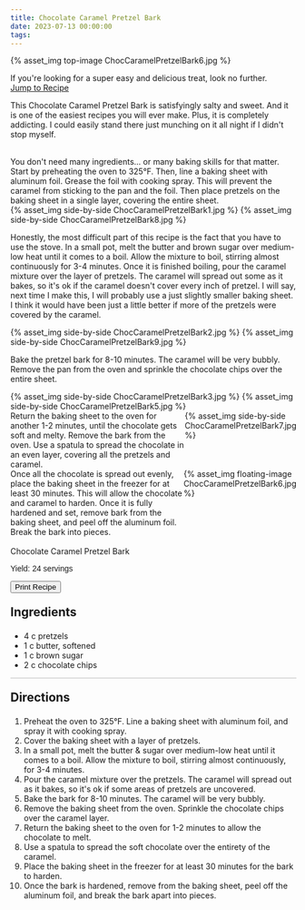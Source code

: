 ```yaml
---
title: Chocolate Caramel Pretzel Bark
date: 2023-07-13 00:00:00
tags:
---
```


{% asset_img top-image ChocCaramelPretzelBark6.jpg %}
<div class="post-body">
If you're looking for a super easy and delicious treat, look no further. 

<br>
<!--more-->

<a class="jump-to-recipe-btn" href="#recipejump"> 
    Jump to Recipe
</a>

This Chocolate Caramel Pretzel Bark is satisfyingly salty and sweet. And it is one of the easiest recipes you will ever make. Plus, it is completely addicting. I could easily stand there just munching on it all night if I didn't stop myself. 

<br>
You don't need many ingredients... or many baking skills for that matter. Start by preheating the oven to 325°F. Then, line a baking sheet with aluminum foil. Grease the foil with cooking spray. This will prevent the caramel from sticking to the pan and the foil. Then place pretzels on the baking sheet in a single layer, covering the entire sheet. 
<div style="display:flex;">
    {% asset_img side-by-side ChocCaramelPretzelBark1.jpg %}
    {% asset_img side-by-side ChocCaramelPretzelBark8.jpg %}
</div>

Honestly, the most difficult part of this recipe is the fact that you have to use the stove. In a small pot, melt the butter and brown sugar over medium-low heat until it comes to a boil. Allow the mixture to boil, stirring almost continuously for 3-4 minutes. Once it is finished boiling, pour the caramel mixture over the layer of pretzels. The caramel will spread out some as it bakes, so it's ok if the caramel doesn't cover every inch of pretzel. I will say, next time I make this, I will probably use a just slightly smaller baking sheet. I think it would have been just a little better if more of the pretzels were covered by the caramel. 
<div style="display:flex;">
    {% asset_img side-by-side ChocCaramelPretzelBark2.jpg %}
    {% asset_img side-by-side ChocCaramelPretzelBark9.jpg %}
</div>

Bake the pretzel bark for 8-10 minutes. The caramel will be very bubbly. Remove the pan from the oven and sprinkle the chocolate chips over the entire sheet. 
<div style="display:flex;">
    {% asset_img side-by-side ChocCaramelPretzelBark3.jpg %}
    {% asset_img side-by-side ChocCaramelPretzelBark5.jpg %}
</div>

<div style="display:flex;">
Return the baking sheet to the oven for another 1-2 minutes, until the chocolate gets soft and melty. Remove the bark from the oven. Use a spatula to spread the chocolate in an even layer, covering all the pretzels and caramel. 
<div>
    {% asset_img side-by-side ChocCaramelPretzelBark7.jpg %}
</div>
</div>

<div style="display:flex;">
Once all the chocolate is spread out evenly, place the baking sheet in the freezer for at least 30 minutes. This will allow the chocolate and caramel to harden. Once it is fully hardened and set, remove bark from the baking sheet, and peel off the aluminum foil. Break the bark into pieces. 
<div>
    {% asset_img floating-image ChocCaramelPretzelBark6.jpg %}
</div>
</div>

<br>
</div>

<div id="recipejump"></div>
<div id="recipe">
    <div class="recipe-box">
        <div class="recipe-title-box">
            <div>
                <div class="recipe-title-box-title">
                    <div class="recipe-title-box-header">Chocolate Caramel Pretzel Bark</div>
                </div>
                <p class="recipe-title-box-title" style="font-family: Arial;">Yield: 24 servings</p>
            </div>
            <!-- {% asset_img recipe-title-box-img ChocCaramelPretzelBark6.jpg %} -->
            <button class="print-recipe"
                    type="button"
                    onclick="printDIV('recipe')" >
                Print Recipe
            </button>
        </div>
        <p style="font-size:150%;"><b>Ingredients</b></p>
        <ul class="post-body">
                <li>4 c pretzels</li>
                <li>1 c butter, softened</li>
                <li>1 c brown sugar</li>
                <li>2 c chocolate chips</li>
        </ul>
        <hr style="height:1px;background-color:rgb(189, 189, 189) ">
        <p style="font-size:150%;"><b>Directions</b></p>
        <ol class="post-body">
            <li>Preheat the oven to 325°F. Line a baking sheet with aluminum foil, and spray it with cooking spray.</li>
            <li>Cover the baking sheet with a layer of pretzels.</li>
            <li>In a small pot, melt the butter & sugar over medium-low heat until it comes to a boil. Allow the mixture to boil, stirring almost continuously, for 3-4 minutes.</li>
            <li>Pour the caramel mixture over the pretzels. The caramel will spread out as it bakes, so it's ok if some areas of pretzels are uncovered.</li>
            <li>Bake the bark for 8-10 minutes. The caramel will be very bubbly.</li>
            <li>Remove the baking sheet from the oven. Sprinkle the chocolate chips over the caramel layer.</li>
            <li>Return the baking sheet to the oven for 1-2 minutes to allow the chocolate to melt.</li>
            <li>Use a spatula to spread the soft chocolate over the entirety of the caramel.</li>
            <li>Place the baking sheet in the freezer for at least 30 minutes for the bark to harden.</li>
            <li>Once the bark is hardened, remove from the baking sheet, peel off the aluminum foil, and break the bark apart into pieces.</li>
        </ol> 
    </div>
</div>

<br>
